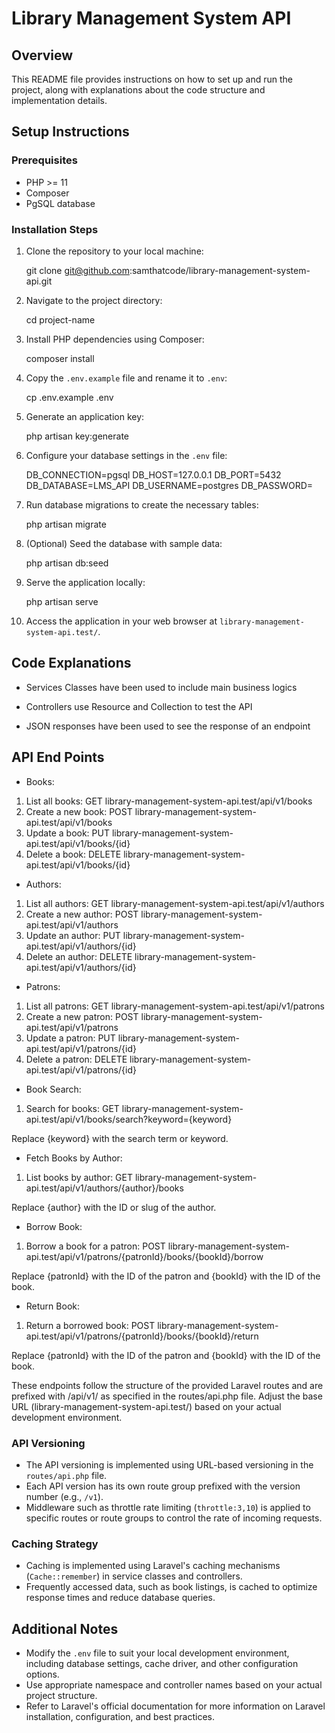 # Library Management System API

## Overview

This README file provides instructions on how to set up and run the project, along with explanations about the code structure and implementation details.

## Setup Instructions

### Prerequisites

-   PHP >= 11
-   Composer
-   PgSQL database

### Installation Steps

1. Clone the repository to your local machine:

    git clone git@github.com:samthatcode/library-management-system-api.git

2. Navigate to the project directory:

    cd project-name

3. Install PHP dependencies using Composer:

    composer install

4. Copy the `.env.example` file and rename it to `.env`:

    cp .env.example .env

5. Generate an application key:

    php artisan key:generate

6. Configure your database settings in the `.env` file:

    DB_CONNECTION=pgsql
    DB_HOST=127.0.0.1
    DB_PORT=5432
    DB_DATABASE=LMS_API
    DB_USERNAME=postgres
    DB_PASSWORD=

7. Run database migrations to create the necessary tables:

    php artisan migrate

8. (Optional) Seed the database with sample data:

    php artisan db:seed

9. Serve the application locally:

    php artisan serve

10. Access the application in your web browser at `library-management-system-api.test/`.

## Code Explanations

-   Services Classes have been used to include main business logics

-   Controllers use Resource and Collection to test the API

-   JSON responses have been used to see the response of an endpoint

## API End Points

-   Books:

1. List all books: GET library-management-system-api.test/api/v1/books
2. Create a new book: POST library-management-system-api.test/api/v1/books
3. Update a book: PUT library-management-system-api.test/api/v1/books/{id}
4. Delete a book: DELETE library-management-system-api.test/api/v1/books/{id}

-   Authors:

1. List all authors: GET library-management-system-api.test/api/v1/authors
2. Create a new author: POST library-management-system-api.test/api/v1/authors
3. Update an author: PUT library-management-system-api.test/api/v1/authors/{id}
4. Delete an author: DELETE library-management-system-api.test/api/v1/authors/{id}

-   Patrons:

1. List all patrons: GET library-management-system-api.test/api/v1/patrons
2. Create a new patron: POST library-management-system-api.test/api/v1/patrons
3. Update a patron: PUT library-management-system-api.test/api/v1/patrons/{id}
4. Delete a patron: DELETE library-management-system-api.test/api/v1/patrons/{id}

-   Book Search:

1. Search for books: GET library-management-system-api.test/api/v1/books/search?keyword={keyword}

Replace {keyword} with the search term or keyword.

-   Fetch Books by Author:

1. List books by author: GET library-management-system-api.test/api/v1/authors/{author}/books

Replace {author} with the ID or slug of the author.

-   Borrow Book:

1. Borrow a book for a patron: POST library-management-system-api.test/api/v1/patrons/{patronId}/books/{bookId}/borrow

Replace {patronId} with the ID of the patron and {bookId} with the ID of the book.

-   Return Book:

1. Return a borrowed book: POST library-management-system-api.test/api/v1/patrons/{patronId}/books/{bookId}/return

Replace {patronId} with the ID of the patron and {bookId} with the ID of the book.

These endpoints follow the structure of the provided Laravel routes and are prefixed with /api/v1/ as specified in the routes/api.php file. Adjust the base URL (library-management-system-api.test/) based on your actual development environment.

### API Versioning

-   The API versioning is implemented using URL-based versioning in the `routes/api.php` file.
-   Each API version has its own route group prefixed with the version number (e.g., `/v1`).
-   Middleware such as throttle rate limiting (`throttle:3,10`) is applied to specific routes or route groups to control the rate of incoming requests.

### Caching Strategy

-   Caching is implemented using Laravel's caching mechanisms (`Cache::remember`) in service classes and controllers.
-   Frequently accessed data, such as book listings, is cached to optimize response times and reduce database queries.

## Additional Notes

-   Modify the `.env` file to suit your local development environment, including database settings, cache driver, and other configuration options.
-   Use appropriate namespace and controller names based on your actual project structure.
-   Refer to Laravel's official documentation for more information on Laravel installation, configuration, and best practices.
